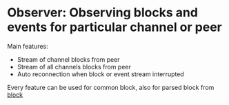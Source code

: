 # Observer: Observing blocks and events for particular channel or peer

Main features:

* Stream of channel blocks from peer 
* Stream of all channels blocks from peer
* Auto reconnection when block or event stream interrupted

Every feature can be used for common block, also for parsed block from [block](../block/block.proto)
